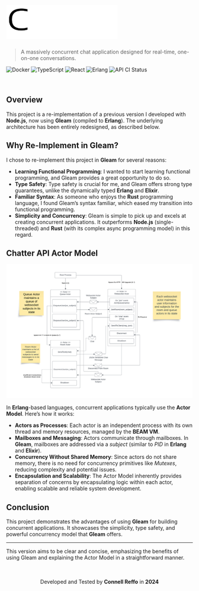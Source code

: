 # <img style="width: 300px" src="web/public/logo.png">

> A massively concurrent chat application designed for real-time, one-on-one conversations.

![Docker](https://img.shields.io/badge/docker-%230db7ed.svg?style=for-the-badge&logo=docker&logoColor=white)
![TypeScript](https://img.shields.io/badge/typescript-%23007ACC.svg?style=for-the-badge&logo=typescript&logoColor=white)
![React](https://img.shields.io/badge/react-%2320232a.svg?style=for-the-badge&logo=react&logoColor=%2361DAFB)
![Erlang](https://img.shields.io/badge/Erlang+Gleam-white.svg?style=for-the-badge&logo=erlang&logoColor=a90533)
![API CI Status](https://img.shields.io/github/actions/workflow/status/connellr023/chatter-reborn/api_ci.yml?style=for-the-badge&logo=erlang)

<br />

## Overview

This project is a re-implementation of a previous version I developed with **Node.js**, now using **Gleam** (compiled to **Erlang**). The underlying architecture has been entirely redesigned, as described below.

## Why Re-Implement in Gleam?

I chose to re-implement this project in **Gleam** for several reasons:

- **Learning Functional Programming**: I wanted to start learning functional programming, and Gleam provides a great opportunity to do so.
- **Type Safety**: Type safety is crucial for me, and Gleam offers strong type guarantees, unlike the dynamically typed **Erlang** and **Elixir**.
- **Familiar Syntax**: As someone who enjoys the **Rust** programming language, I found Gleam’s syntax familiar, which eased my transition into functional programming.
- **Simplicity and Concurrency**: Gleam is simple to pick up and excels at creating concurrent applications. It outperforms **Node.js** (single-threaded) and **Rust** (with its complex async programming model) in this regard.

## Chatter API Actor Model

![Actor Model Diagram](public/diagram.png)

In **Erlang**-based languages, concurrent applications typically use the **Actor Model**. Here’s how it works:

- **Actors as Processes**: Each actor is an independent process with its own thread and memory resources, managed by the **BEAM VM**.
- **Mailboxes and Messaging**: Actors communicate through mailboxes. In **Gleam**, mailboxes are addressed via a *subject* (similar to *PID* in **Erlang** and **Elixir**).
- **Concurrency Without Shared Memory**: Since actors do not share memory, there is no need for concurrency primitives like *Mutexes*, reducing complexity and potential issues.
- **Encapsulation and Scalability**: The Actor Model inherently provides separation of concerns by encapsulating logic within each actor, enabling scalable and reliable system development.

## Conclusion

This project demonstrates the advantages of using **Gleam** for building concurrent applications. It showcases the simplicity, type safety, and powerful concurrency model that **Gleam** offers.

---

This version aims to be clear and concise, emphasizing the benefits of using Gleam and explaining the Actor Model in a straightforward manner.

<br />
<br />

<div align="center">
  Developed and Tested by <b>Connell Reffo</b> in <b>2024</b>
</div>
